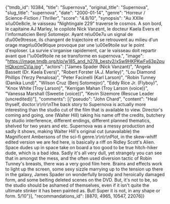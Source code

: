 {"tmdb_id": 10384, "title": "Supernova", "original_title": "Supernova", "slug_title": "supernova", "date": "2000-01-14", "genre": "Horreur / Science-Fiction / Thriller", "score": "4.8/10", "synopsis": "Au XXIIe si\u00e8cle, le vaisseau \"Nightingale 229\" traverse le cosmos. A son bord, le capitaine AJ Marley, le copilote Nick Vanzant, le docteur Kaela Evers et l'informaticien Benji Sotomejor. Ayant re\u00e7u un signal de d\u00e9tresse, ils changent de trajectoire et se retrouvent au milieu d'un orage magn\u00e9tique provoque par une \u00e9toile sur le point d'exploser. La survie s'organise rapidement, car le vaisseau doit repartir avant que l'\u00e9toile ne se transforme en supernova.", "image": "https://image.tmdb.org/t/p/w185_and_h278_bestv2/xSw9HKPKwFx63p2puHQkxcmCVia.jpg", "actors": ["James Spader (Nick Vanzant)", "Angela Bassett (Dr. Kaela Evers)", "Robert Forster (A.J. Marley)", "Lou Diamond Phillips (Yerzy Penalosa)", "Peter Facinelli (Karl Larson)", "Robin Tunney (Danika Lund)", "Wilson Cruz (Benj Sotomejor)", "Eddy Rice Jr. (Flyboy)", "Knox White (Troy Larson)", "Kerrigan Mahan (Troy Larson (voice))", "Vanessa Marshall (Sweetie (voice))", "Kevin Sizemore (Rescue Leader (uncredited))"], "comments": [{"pseudo": "John Chard", "content": "Heal thyself, doctor.\r\n\r\nThe back story to Supernova is actually more interesting than the studio cut of the film that is available to view. Director's coming and going, one (Walter Hill) taking his name off the credits, butchery by studio interference, different endings, different planned thematics, shelved for two years and etc. Supernova was a messy production and sadly it shows, making Walter Hill's original cut (unavailable) the Magnificent Ambersons of the sci-fi genre.\r\n\r\nPlot, in the skew-whiff edited version we are fed here, is basically a riff on Ridley Scott's Alien. Space dudes up in space take on board a too good to be true hitch-hiker dude, which is a bad idea. Sadly it's all very dull, yet strangely you can see that in amongst the mess, and the often used diversion tactic of Robin Tunney's breasts, there was a very good film here. Brains and effects work to light up the screen, some sexy sizzle marrying up to the tension up there in the galaxy, James Spader on wonderfully broody and heroically damaged form, and some belting deleted scenes on the DVD. But, it's not to be, so the studio should be ashamed of themselves, even if it isn't quite the ultimate stinker it has been painted as. But! Super it is not, in any shape or form. 5/10"}], "recommandations_id": [8870, 4965, 10547, 22076]}